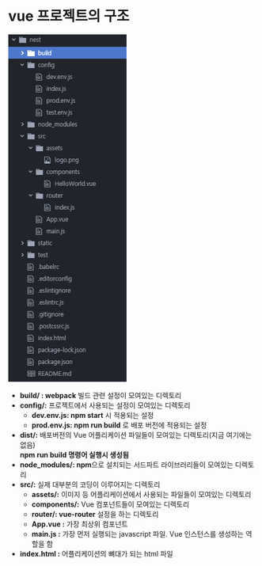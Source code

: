 
# vue 프로젝트의 구조

![뷰프로젝트구조](../images/뷰프로젝트구조.png)

* **build/ : webpack** 빌드 관련 설정이 모여있는 디렉토리  
* **config/:** 프로젝트에서 사용되는 설정이 모여있는 디렉토리  
  * **dev.env.js: npm start** 시 적용되는 설정  
  * **prod.env.js: npm run build** 로 배포 버전에 적용되는 설정  
* **dist/:** 배포버전의 Vue 어플리케이션 파일들이 모여있는 디렉토리(지금 여기에는 없음)  
  **npm run build 명령어 실행시 생성됨**  
* **node_modules/: npm**으로 설치되는 서드파트 라이브러리들이 모여있는 디렉토리  
* **src/:** 실제 대부분의 코딩이 이루어지는 디렉토리  
  * **assets/:** 이미지 등 어플리케이션에서 사용되는 파일들이 모여있는 디렉토리  
  * **components/:** Vue 컴포넌트들이 모여있는 디렉토리  
  * **router/: vue-router** 설정을 하는 디렉토리  
  * **App.vue :** 가장 최상위 컴포넌트  
  * **main.js :** 가장 먼저 실행되는 javascript 파일. Vue 인스턴스를 생성하는 역할을 함  
* **index.html :** 어플리케이션의 뼈대가 되는 html 파일


